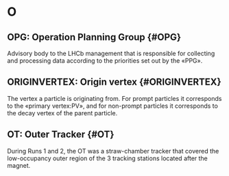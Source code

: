 # O

## OPG: Operation Planning Group {#OPG}

Advisory body to the LHCb management that is responsible for collecting and processing data according to the priorities set out by the «PPG».

## ORIGINVERTEX: Origin vertex {#ORIGINVERTEX}
The vertex a particle is originating from. For prompt particles it corresponds to the «primary vertex:PV», and for non-prompt particles it corresponds to the decay vertex of the parent particle. 

## OT: Outer Tracker {#OT}

During Runs 1 and 2, the OT was a straw-chamber tracker that covered the low-occupancy outer region of the 3 tracking stations located after the magnet.
